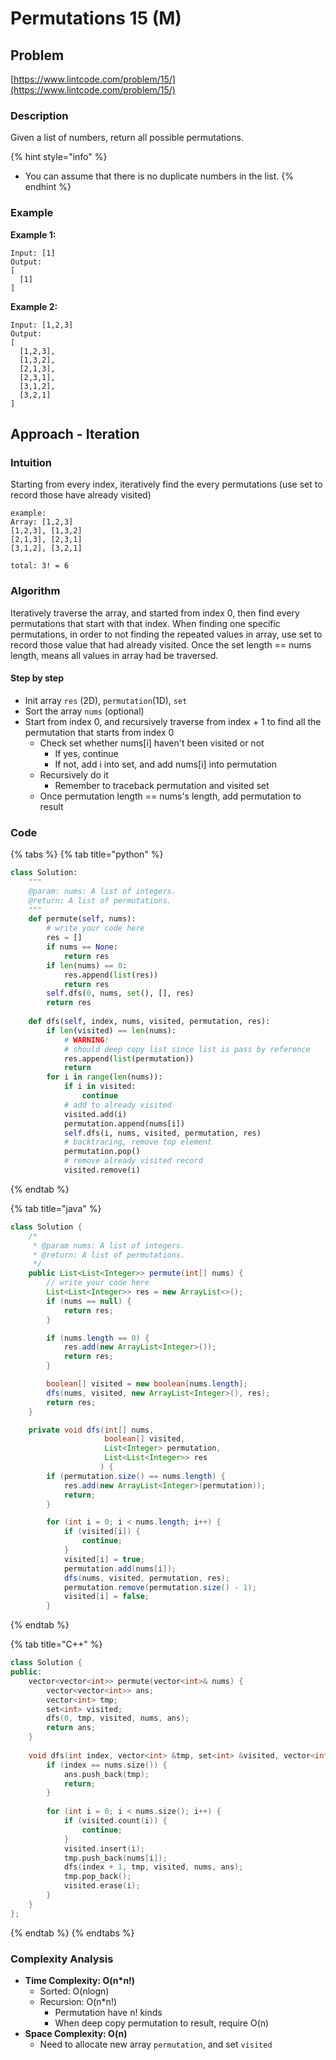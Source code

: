 # Permutations 15 (M)

## Problem

[https://www.lintcode.com/problem/15/](https://www.lintcode.com/problem/15/)

### Description

Given a list of numbers, return all possible permutations.

{% hint style="info" %}
* You can assume that there is no duplicate numbers in the list.
{% endhint %}

### Example

**Example 1:**

```
Input: [1]
Output:
[
  [1]
]
```

**Example 2:**

```
Input: [1,2,3]
Output:
[
  [1,2,3],
  [1,3,2],
  [2,1,3],
  [2,3,1],
  [3,1,2],
  [3,2,1]
]
```

## Approach - Iteration

### Intuition

Starting from every index, iteratively find the every permutations (use set to record those have already visited)

```
example: 
Array: [1,2,3] 
[1,2,3], [1,3,2]
[2,1,3], [2,3,1]
[3,1,2], [3,2,1]

total: 3! = 6
```

### Algorithm&#x20;

Iteratively traverse the array, and started from index 0, then find every permutations that start with that index. When finding one specific permutations, in order to not finding the repeated values in array, use set to record those value that had already visited. Once the set length == nums length, means all values in array had be traversed.

#### Step by step

* Init array `res` (2D), `permutation`(1D), `set`
* Sort the array `nums` (optional)
* Start from index 0, and recursively traverse from index + 1 to find all the permutation that starts from index 0
  * Check set whether nums\[i] haven't been visited or not
    * If yes, continue
    * If not, add i into set, and add nums\[i] into permutation
  * Recursively do it
    * Remember to traceback permutation and visited set
  * Once permutation length == nums's length, add permutation to result

### Code

{% tabs %}
{% tab title="python" %}
```python
class Solution:
    """
    @param: nums: A list of integers.
    @return: A list of permutations.
    """
    def permute(self, nums):
        # write your code here
        res = []
        if nums == None: 
            return res
        if len(nums) == 0:
            res.append(list(res))
            return res
        self.dfs(0, nums, set(), [], res)
        return res
    
    def dfs(self, index, nums, visited, permutation, res):
        if len(visited) == len(nums):
            # WARNING!
            # should deep copy list since list is pass by reference 
            res.append(list(permutation))
            return
        for i in range(len(nums)):
            if i in visited:
                continue
            # add to already visited 
            visited.add(i)
            permutation.append(nums[i])
            self.dfs(i, nums, visited, permutation, res)
            # backtracing, remove top element
            permutation.pop()
            # remove already visited record
            visited.remove(i)

```
{% endtab %}

{% tab title="java" %}
```java
class Solution {
    /*
     * @param nums: A list of integers.
     * @return: A list of permutations.
     */
    public List<List<Integer>> permute(int[] nums) {
        // write your code here
        List<List<Integer>> res = new ArrayList<>();
        if (nums == null) {
            return res;
        }

        if (nums.length == 0) {
            res.add(new ArrayList<Integer>());
            return res;
        }

        boolean[] visited = new boolean[nums.length];
        dfs(nums, visited, new ArrayList<Integer>(), res);
        return res;
    }

    private void dfs(int[] nums,
                     boolean[] visited, 
                     List<Integer> permutation,
                     List<List<Integer>> res
                    ) {
        if (permutation.size() == nums.length) {
            res.add(new ArrayList<Integer>(permutation));
            return;
        }

        for (int i = 0; i < nums.length; i++) {
            if (visited[i]) {
                continue;
            }
            visited[i] = true;
            permutation.add(nums[i]);
            dfs(nums, visited, permutation, res);
            permutation.remove(permutation.size() - 1);
            visited[i] = false;
        }
```
{% endtab %}

{% tab title="C++" %}
```cpp
class Solution {
public:
    vector<vector<int>> permute(vector<int>& nums) {
        vector<vector<int>> ans;
        vector<int> tmp;
        set<int> visited;
        dfs(0, tmp, visited, nums, ans);
        return ans;
    }
    
    void dfs(int index, vector<int> &tmp, set<int> &visited, vector<int> &nums, vector<vector<int>> &ans) {
        if (index == nums.size()) {
            ans.push_back(tmp);
            return;
        }
        
        for (int i = 0; i < nums.size(); i++) {
            if (visited.count(i)) {
                continue;
            }
            visited.insert(i);
            tmp.push_back(nums[i]);
            dfs(index + 1, tmp, visited, nums, ans);
            tmp.pop_back();
            visited.erase(i);
        }
    }
};
```
{% endtab %}
{% endtabs %}

### Complexity Analysis

* **Time Complexity: O(n\*n!)**
  * Sorted: O(nlogn)
  * Recursion: O(n\*n!)
    * Permutation have n! kinds
    * When deep copy permutation to result, require O(n)
* **Space Complexity: O(n)**
  * Need to allocate new array `permutation`, and set `visited`&#x20;
